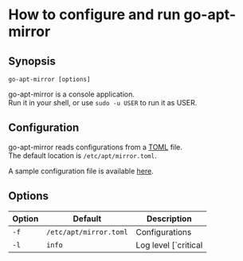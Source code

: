 How to configure and run go-apt-mirror
======================================

Synopsis
--------

```
go-apt-mirror [options]
```

go-apt-mirror is a console application.  
Run it in your shell, or use `sudo -u USER` to run it as USER.

Configuration
-------------

go-apt-mirror reads configurations from a [TOML][] file.  
The default location is `/etc/apt/mirror.toml`.

A sample configuration file is available [here](mirror.toml).

Options
-------

| Option | Default | Description |
| ------ | ------- | ----------- |
| `-f`   | `/etc/apt/mirror.toml` | Configurations |
| `-l`   | `info`  | Log level [`critical|error|warning|info|debug`] |


[TOML]: https://github.com/toml-lang/toml
